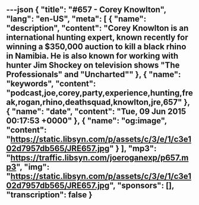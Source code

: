 ---json
{
  "title": "#657 - Corey Knowlton",
  "lang": "en-US",
  "meta": [
    {
      "name": "description",
      "content": "Corey Knowlton is an international hunting expert, known recently for winning a $350,000 auction to kill a black rhino in Namibia. He is also known for working with hunter Jim Shockey on television shows \"The Professionals\" and \"Uncharted\""
    },
    {
      "name": "keywords",
      "content": "podcast,joe,corey,party,experience,hunting,freak,rogan,rhino,deathsquad,knowlton,jre,657"
    },
    {
      "name": "date",
      "content": "Tue, 09 Jun 2015 00:17:53 +0000"
    },
    {
      "name": "og:image",
      "content": "https://static.libsyn.com/p/assets/c/3/e/1/c3e102d7957db565/JRE657.jpg"
    }
  ],
  "mp3": "https://traffic.libsyn.com/joeroganexp/p657.mp3",
  "img": "https://static.libsyn.com/p/assets/c/3/e/1/c3e102d7957db565/JRE657.jpg",
  "sponsors": [],
  "transcription": false
}
---
<episode-header />

<timemark seconds="0" />

<transcribe-call-to-action />

<episode-footer />